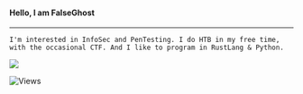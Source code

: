 #### Hello, I am <bold>FalseGhost</bold> 
---
```
I'm interested in InfoSec and PenTesting. I do HTB in my free time, 
with the occasional CTF. And I like to program in RustLang & Python.
```
<img src="https://www.hackthebox.eu/badge/image/422205"/>

![Views](https://visitor-badge.glitch.me/badge?page_id=ToBeatELIT3)
